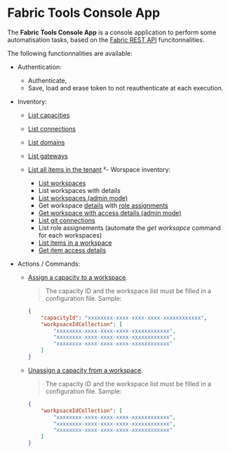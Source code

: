 # Fabric Tools Console App

The **Fabric Tools Console App** is a console application to perform some automatisation tasks, based on the [Fabric REST API](https://learn.microsoft.com/en-us/rest/api/fabric/articles/using-fabric-apis) funcitonnalities.

The following functionnalities are available:

- Authentication:

  - Authenticate,
  - Save, load and erase token to not reauthenticate at each execution.

- Inventory:

  - [List capacities](https://learn.microsoft.com/en-us/rest/api/fabric/core/capacities/list-capacities)
  - [List connections](https://learn.microsoft.com/en-us/rest/api/fabric/core/connections/list-connections)
  - [List domains](https://learn.microsoft.com/en-us/rest/api/fabric/admin/domains/list-domains)
  - [List gateways](https://learn.microsoft.com/en-us/rest/api/fabric/core/gateways/list-gateways)
  - [List all items in the tenant](https://learn.microsoft.com/en-us/rest/api/fabric/admin/items/list-items)  ²- Worspace inventory:

    - [List workspaces](https://learn.microsoft.com/en-us/rest/api/fabric/core/workspaces/list-workspaces)
    - List workspaces with details
    - [List workspaces (admin mode)](https://learn.microsoft.com/en-us/rest/api/fabric/admin/workspaces/list-workspaces)
    - Get workspace [details](https://learn.microsoft.com/en-us/rest/api/fabric/core/workspaces/get-workspace) with [role assignments](https://learn.microsoft.com/en-us/rest/api/fabric/core/workspaces/get-workspace-role-assignment)
    - [Get workspace with access details (admin mode)](https://learn.microsoft.com/en-us/rest/api/fabric/admin/workspaces/list-workspace-access-details)
    - [List git connections](https://learn.microsoft.com/en-us/rest/api/fabric/admin/workspaces/list-git-connections)
    - List role assignements (automate the *get worksapce* command for each workspaces)
    - [List items in a workspace](https://learn.microsoft.com/en-us/rest/api/fabric/core/items/list-items)
    - [Get item access details](https://learn.microsoft.com/en-us/rest/api/fabric/admin/items/list-item-access-details)

- Actions / Commands:

  - [Assign a capacity to a workspace](https://learn.microsoft.com/en-us/rest/api/fabric/core/workspaces/assign-to-capacity).

    > The capacity ID and the workspace list must be filled in a configuration file. Sample:

    ```json
    {
		"capacityId": "xxxxxxxx-xxxx-xxxx-xxxx-xxxxxxxxxxxx",
		"workpsaceIdCollection": [
			"xxxxxxxx-xxxx-xxxx-xxxx-xxxxxxxxxxxx",
			"xxxxxxxx-xxxx-xxxx-xxxx-xxxxxxxxxxxx",
			"xxxxxxxx-xxxx-xxxx-xxxx-xxxxxxxxxxxx"
		]
    }
	```
  
  - [Unassign a capacity from a workspace](https://learn.microsoft.com/en-us/rest/api/fabric/core/workspaces/unassign-from-capacity?).

    > The capacity ID and the workspace list must be filled in a configuration file. Sample:

    ```json
    {
		"workpsaceIdCollection": [
			"xxxxxxxx-xxxx-xxxx-xxxx-xxxxxxxxxxxx",
			"xxxxxxxx-xxxx-xxxx-xxxx-xxxxxxxxxxxx",
			"xxxxxxxx-xxxx-xxxx-xxxx-xxxxxxxxxxxx"
		]
    }
	```
